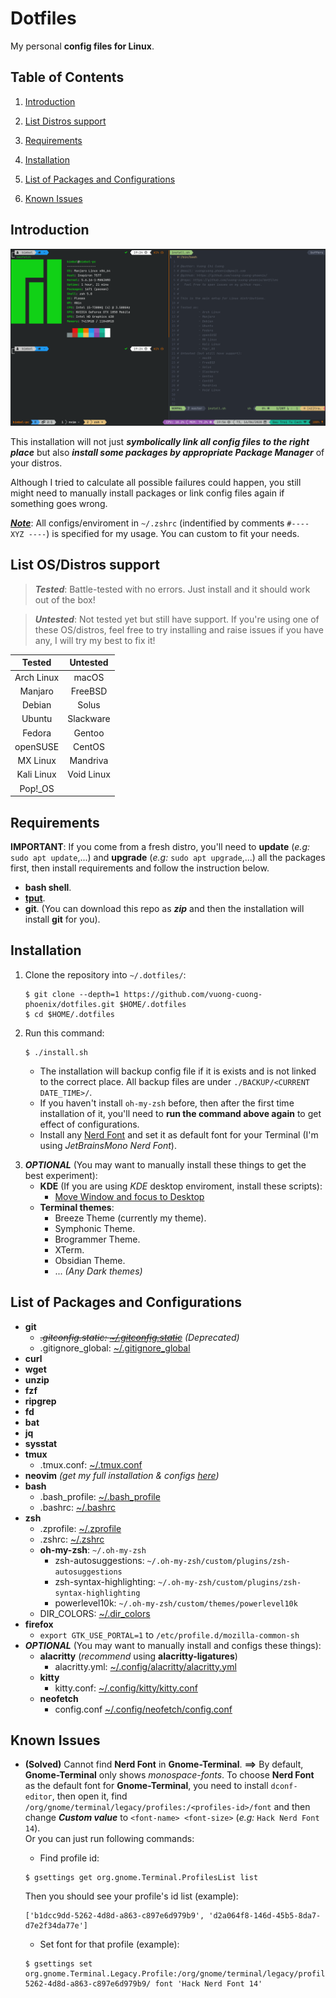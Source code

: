 # Dotfiles

My personal **config files for Linux**.

## Table of Contents

1.  [Introduction](#introduction)

2.  [List Distros support](#list-osdistros-support)

3.  [Requirements](#requirements)

4.  [Installation](#installation)

5.  [List of Packages and Configurations](#list-of-packages-and-configurations)

6.  [Known Issues](#known-issues)

## Introduction

![Demo Image](./images/demo.png)

This installation will not just **_symbolically link all config files to the right place_** but also **_install some packages by appropriate Package Manager_** of your distros.

Although I tried to calculate all possible failures could happen, you still might need to manually install packages or link config files again if something goes wrong.

<u>**_Note_**</u>: All configs/enviroment in `~/.zshrc` (indentified by comments `#---- XYZ ----`) is specified for my usage. You can custom to fit your needs.

## List OS/Distros support

> **_Tested_**: Battle-tested with no errors. Just install and it should work out of the box!

> **_Untested_**: Not tested yet but still have support. If you're using one of these OS/distros, feel free to try installing and raise issues if you have any, I will try my best to fix it!

| **Tested** | **Untested** |
| :--------: | :----------: |
| Arch Linux |    macOS     |
|  Manjaro   |   FreeBSD    |
|   Debian   |    Solus     |
|   Ubuntu   |  Slackware   |
|   Fedora   |    Gentoo    |
|  openSUSE  |    CentOS    |
|  MX Linux  |   Mandriva   |
| Kali Linux |  Void Linux  |
|  Pop!\_OS  |              |

## Requirements

**IMPORTANT**: If you come from a fresh distro, you'll need to **update** (_e.g:_ `sudo apt update`,...) and **upgrade** (_e.g:_ `sudo apt upgrade`,...) all the packages first, then install requirements and follow the instruction below.

-   **bash shell**.
-   [**tput**](https://command-not-found.com/tput).
-   **git**. (You can download this repo as _**zip**_ and then the installation will install **git** for you).

## Installation

1.  Clone the repository into `~/.dotfiles/`:

    ```shell
    $ git clone --depth=1 https://github.com/vuong-cuong-phoenix/dotfiles.git $HOME/.dotfiles
    $ cd $HOME/.dotfiles
    ```

2.  Run this command:

    ```shell
    $ ./install.sh
    ```

    -   The installation will backup config file if it is exists and is not linked to the correct place. All backup files are under `./BACKUP/<CURRENT DATE_TIME>/`.
    -   If you haven't install `oh-my-zsh` before, then after the first time installation of it, you'll need to **run the command above again** to get effect of configurations.
    -   Install any [Nerd Font](https://github.com/ryanoasis/nerd-fonts) and set it as default font for your Terminal (I'm using _JetBrainsMono Nerd Font_).

3)  **_OPTIONAL_** (You may want to manually install these things to get the best experiment):
    -   **KDE** (If you are using _KDE_ desktop enviroment, install these scripts):
        -   [Move Window and focus to Desktop](https://store.kde.org/p/1296654)
    -   **Terminal themes**:
        -   Breeze Theme (currently my theme).
        -   Symphonic Theme.
        -   Brogrammer Theme.
        -   XTerm.
        -   Obsidian Theme.
        -   ... _(Any Dark themes)_

## List of Packages and Configurations

-   **git**
    -   _~~.gitconfig.static: [~/.gitconfig.static](./git/.gitconfig.static)~~ (Deprecated)_
    -   .gitignore_global: [~/.gitignore_global](./git/.gitignore_global)
-   **curl**
-   **wget**
-   **unzip**
-   **fzf**
-   **ripgrep**
-   **fd**
-   **bat**
-   **jq**
-   **sysstat**
-   **tmux**
    -   .tmux.conf: [~/.tmux.conf](./terminal/.tmux.conf)
-   **neovim** _(get my full installation & configs [here](https://github.com/vuong-cuong-phoenix/neovim-config))_
-   **bash**
    -   .bash_profile: [~/.bash_profile](./shell/.bash_profile)
    -   .bashrc: [~/.bashrc](./shell/.bashrc)
-   **zsh**
    -   .zprofile: [~/.zprofile](./shell/.zprofile)
    -   .zshrc: [~/.zshrc](./shell/.zshrc)
    -   **oh-my-zsh**: `~/.oh-my-zsh`
        -   zsh-autosuggestions: `~/.oh-my-zsh/custom/plugins/zsh-autosuggestions`
        -   zsh-syntax-highlighting: `~/.oh-my-zsh/custom/plugins/zsh-syntax-highlighting`
        -   powerlevel10k: `~/.oh-my-zsh/custom/themes/powerlevel10k`
    -   DIR_COLORS: [~/.dir_colors](./shell/.dir_colors)
-   **firefox**
    -   `export GTK_USE_PORTAL=1` to `/etc/profile.d/mozilla-common-sh`
-   _**OPTIONAL**_ (You may want to manually install and configs these things):
    -   **alacritty** (_recommend_ using **alacritty-ligatures**)
        -   alacritty.yml: [~/.config/alacritty/alacritty.yml](./config/alacritty/alacritty.yml)
    -   **kitty**
        -   kitty.conf: [~/.config/kitty/kitty.conf](./config/kitty/kitty.conf)
    -   **neofetch**
        -   config.conf [~/.config/neofetch/config.conf](./config/neofetch/config.conf)

## Known Issues

-   **(Solved)** Cannot find **Nerd Font** in **Gnome-Terminal**.
    **==>** By default, **Gnome-Terminal** only shows _monospace-fonts_.
    To choose **Nerd Font** as the default font for **Gnome-Terminal**, you need to install `dconf-editor`, then open it, find `/org/gnome/terminal/legacy/profiles:/<profiles-id>/font` and then change **_Custom value_** to `<font-name> <font-size>` (_e.g:_ `Hack Nerd Font 14`).  
    Or you can just run following commands:

    -   Find profile id:

    ```shell
    $ gsettings get org.gnome.Terminal.ProfilesList list
    ```

    Then you should see your profile's id list (example):

    ```shell
    ['b1dcc9dd-5262-4d8d-a863-c897e6d979b9', 'd2a064f8-146d-45b5-8da7-d7e2f34da77e']
    ```

    -   Set font for that profile (example):

    ```shell
    $ gsettings set org.gnome.Terminal.Legacy.Profile:/org/gnome/terminal/legacy/profiles:/:b1dcc9dd-5262-4d8d-a863-c897e6d979b9/ font 'Hack Nerd Font 14'
    ```
